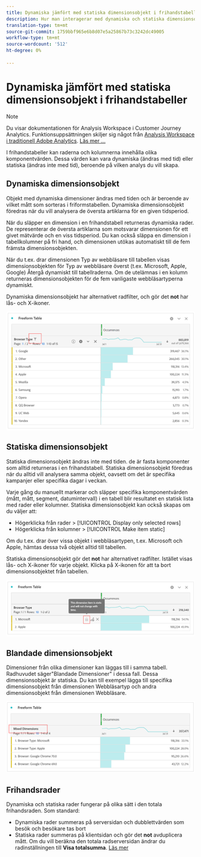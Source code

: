 ```yaml
---
title: Dynamiska jämfört med statiska dimensionsobjekt i frihandstabeller
description: Hur man interagerar med dynamiska och statiska dimensionsobjekt i tabeller.
translation-type: tm+mt
source-git-commit: 1759bbf965e6b8d07e5a25867b73c3242dc49005
workflow-type: tm+mt
source-wordcount: '512'
ht-degree: 0%

---
```



# Dynamiska jämfört med statiska dimensionsobjekt i frihandstabeller

>[!NOTE]
>
>Du visar dokumentationen för Analysis Workspace i Customer Journey Analytics. Funktionsuppsättningen skiljer sig något från [Analysis Workspace i traditionell Adobe Analytics](https://docs.adobe.com/content/help/en/analytics/analyze/analysis-workspace/home.html). [Läs mer …](/help/getting-started/cja-aa.md)

I frihandstabeller kan raderna och kolumnerna innehålla olika komponentvärden. Dessa värden kan vara dynamiska (ändras med tid) eller statiska (ändras inte med tid), beroende på vilken analys du vill skapa.

## Dynamiska dimensionsobjekt

Objekt med dynamiska dimensioner ändras med tiden och är beroende av vilket mått som sorteras i friformstabellen. Dynamiska dimensionsobjekt föredras när du vill analysera de översta artiklarna för en given tidsperiod.

När du släpper en dimension i en frihandstabell returneras dynamiska rader. De representerar de översta artiklarna som motsvarar dimensionen för ett givet mätvärde och en viss tidsperiod. Du kan också släppa en dimension i tabellkolumner på fri hand, och dimensionen utökas automatiskt till de fem främsta dimensionsobjekten.

När du t.ex. drar dimensionen Typ av webbläsare till tabellen visas dimensionsobjekten för Typ av webbläsare överst (t.ex. Microsoft, Apple, Google) Återgå dynamiskt till tabellraderna. Om de utelämnas i en kolumn returneras dimensionsobjekten för de fem vanligaste webbläsartyperna dynamiskt.

Dynamiska dimensionsobjekt har alternativet radfilter, och gör det **not** har lås- och X-ikoner.

![](assets/dynamic-items.png)

## Statiska dimensionsobjekt

Statiska dimensionsobjekt ändras inte med tiden. de är fasta komponenter som alltid returneras i en frihandstabell. Statiska dimensionsobjekt föredras när du alltid vill analysera samma objekt, oavsett om det är specifika kampanjer eller specifika dagar i veckan.

Varje gång du manuellt markerar och släpper specifika komponentvärden (mått, mått, segment, datumintervall) i en tabell blir resultatet en statisk lista med rader eller kolumner. Statiska dimensionsobjekt kan också skapas om du väljer att:

* Högerklicka från rader > [!UICONTROL Display only selected rows]
* Högerklicka från kolumner > [!UICONTROL Make item static]

Om du t.ex. drar över vissa objekt i webbläsartypen, t.ex. Microsoft och Apple, hämtas dessa två objekt alltid till tabellen.

Statiska dimensionsobjekt gör det **not** har alternativet radfilter. Istället visas lås- och X-ikoner för varje objekt. Klicka på X-ikonen för att ta bort dimensionsobjektet från tabellen.

![](assets/static-items.png)

## Blandade dimensionsobjekt

Dimensioner från olika dimensioner kan läggas till i samma tabell. Radhuvudet säger&quot;Blandade Dimensioner&quot; i dessa fall. Dessa dimensionsobjekt är statiska. Du kan till exempel lägga till specifika dimensionsobjekt från dimensionen Webbläsartyp och andra dimensionsobjekt från dimensionen Webbläsare.

![](assets/mixed-dimensions.png)

## Frihandsrader

Dynamiska och statiska rader fungerar på olika sätt i den totala frihandsraden. Som standard:

* Dynamiska rader summeras på serversidan och dubblettvärden som besök och besökare tas bort
* Statiska rader summeras på klientsidan och gör det **not** avduplicera mått. Om du vill beräkna den totala radserversidan ändrar du radinställningen till **Visa totalsumma**. [Läs mer](https://docs.adobe.com/content/help/en/analytics/analyze/analysis-workspace/visualizations/freeform-table/workspace-totals.html)

